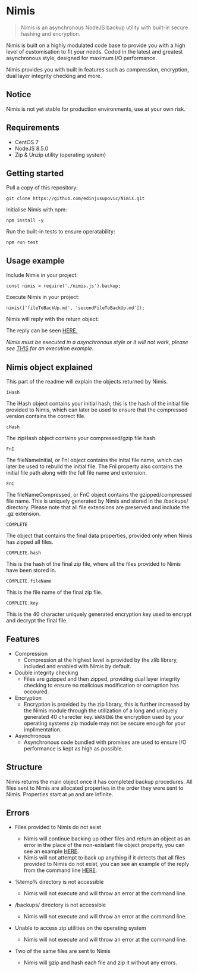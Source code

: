 # Nimis 
> Nimis is an asynchronous NodeJS backup utility with built-in secure hashing and encryption. 


Nimis is built on a highly modulated code base to provide you with a high level of customisation to fit your needs. Coded in the latest and greatest asynchronous style, designed for maximum I/O performance. 

Nimis provides you with built in features such as compression, encryption, dual layer integrity checking and more. 

## Notice

Nimis is not yet stable for production environments, use at your own risk.

## Requirements

* CentOS 7 
* NodeJS 8.5.0 
* Zip & Unzip utility (operating system) 

## Getting started


Pull a copy of this repository: 

```
git clone https://github.com/edinjusupovic/Nimis.git
```

Initialise Nimis with npm: 

```
npm install -y
```

Run the built-in tests to ensure operatability: 

```
npm run test
```

## Usage example

Include Nimis in your project: 

```
const nimis = require('./nimis.js').backup;
```

Execute Nimis in your project: 

```
nimis(['fileToBackUp.md', 'secondFileToBackUp.md']);
```

Nimis will reply with the return object: 

The reply can be seen [HERE.](https://pastebin.com/raw/T9TfyhNi) 


_Nimis must be executed in a asynchronous style or it will not work, please see [THIS](https://pastebin.com/raw/KKx0UYFi)  for an execution example._

## Nimis object explained

This part of the readme will explain the objects returned by Nimis.

```iHash```

The iHash object contains your initial hash, this is the hash of the initial file provided to Nimis, which can later be used to ensure that the compressed version contains the correct file. 

```cHash```

The zipHash object contains your compressed/gzip file hash.

```FnI```

The fileNameInitial, or FnI object contains the inital file name, which can later be used to rebuild the initial file. The FnI property also contains the initial file path along with the full file name and extension. 

```FnC```

The fileNameCompressed, or FnC object contains the gzipped/compressed file name. This is uniquely generated by Nimis and stored in the /backups/ directory. Please note that all file extensions are preserved and include the .gz extension. 


```COMPLETE```

The object that contains the final data properties, provided only when Nimis has zipped all files. 

```COMPLETE.hash```

This is the hash of the final zip file, where all the files provided to Nimis have been stored in. 

```COMPLETE.fileName```

This is the file name of the final zip file. 

```COMPLETE.key```

This is the 40 character uniquely generated encryption key used to encrypt and decrypt the final file.

## Features

* Compression 
    * Compression at the highest level is provided by the zlib library, included and enabled with Nimis by default. 
* Double integrity checking 
    * Files are gzipped and then zipped, providing dual layer integrity checking to ensure no malicious modification or corruption has occoured. 
* Encryption 
    * Encryption is provided by the zip library, this is further increased by the Nimis module through the utilization of a long and uniquely generated 40 charecter key. `WARNING` the encryption used by your operating systems zip module may not be secure enough for your implimentation.
* Asynchronous 
    * Asynchronous code bundled with promises are used to ensure I/O performance is kept as high as possible.

## Structure

Nimis returns the main object once it has completed backup procedures. All files sent to Nimis are allocated properties in the order they were sent to Nimis. Properties start at `p0` and are infinite. 


## Errors

* Files provided to Nimis do not exist 
    * Nimis will continue backing up other files and return an object as an error in the place of the non-existant file object property, you can see an example [HERE](https://pastebin.com/raw/X32inAHH).
    * Nimis will not attempt to back up anything if it detects that all files provided to Nimis do not exist, you can see an example of the reply from the command line [HERE](https://pastebin.com/raw/anDymzSm).

* %temp% directory is not accessible
    * Nimis will not execute and will throw an error at the command line. 
    
* /backups/ directory is not accessible
    * Nimis will not execute and will throw an error at the command line. 
    
* Unable to access zip utilities on the operating system 
    * Nimis will not execute and will throw an error at the command line.

* Two of the same files are sent to Nimis 
    * Nimis will gzip and hash each file and zip it without any errors. 